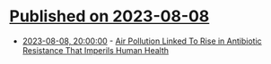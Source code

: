 # [Published on 2023-08-08](index.md)

* [2023-08-08, 20:00:00](https://science.slashdot.org/story/23/08/08/1934210/air-pollution-linked-to-rise-in-antibiotic-resistance-that-imperils-human-health?utm_source=rss1.0mainlinkanon&utm_medium=feed) - [Air Pollution Linked To Rise in Antibiotic Resistance That Imperils Human Health](https://science.slashdot.org/story/23/08/08/1934210/air-pollution-linked-to-rise-in-antibiotic-resistance-that-imperils-human-health?utm_source=rss1.0mainlinkanon&utm_medium=feed)
